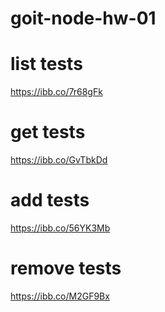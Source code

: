# goit-node-hw-01

# list tests
https://ibb.co/7r68gFk

# get tests
https://ibb.co/GvTbkDd

# add tests
https://ibb.co/56YK3Mb

# remove tests
https://ibb.co/M2GF9Bx
